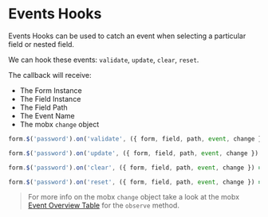 # Events Hooks

Events Hooks can be used to catch an event when selecting a particular field or nested field.

We can hook these events: `validate`, `update`, `clear`, `reset`.

The callback will receive:

* The Form Instance
* The Field Instance
* The Field Path
* The Event Name
* The mobx `change` object

```javascript
form.$('password').on('validate', ({ form, field, path, event, change }) => { ... });
```

```javascript
form.$('password').on('update', ({ form, field, path, event, change }) => { ... });
```

```javascript
form.$('password').on('clear', ({ form, field, path, event, change }) => { ... });
```

```javascript
form.$('password').on('reset', ({ form, field, path, event, change }) => { ... });
```

> For more info on the mobx `change` object take a look at the mobx [Event Overview Table](http://mobxjs.github.io/mobx/refguide/observe.html) for the `observe` method.
